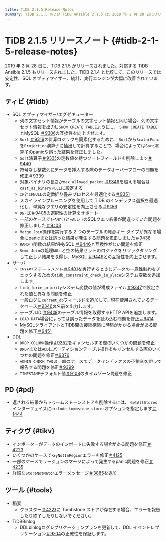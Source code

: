 ```yaml
---
title: TiDB 2.1.5 Release Notes
summary: TiDB 2.1.5 および TiDB Ansible 2.1.5 は、2019 年 2 月 28 日にリリースされました。このリリースでは、安定性、SQL オプティマイザー、統計、および実行エンジンが改善されています。修正には、並べ替え、データ オーバーフロー、および SQL クエリ結果に関する問題が含まれます。新機能には、システム変数、HTTP API、および詳細なエラー メッセージが含まれます。PD には、Tombstone ストアを除外するオプションが追加され、TiKV では、リージョンマージによって発生するデータ インポート、エラー、およびpanicに関する問題が修正されています。Lightning や TiDB Binlogなどのツールも更新されます。
---
```


# TiDB 2.1.5 リリースノート {#tidb-2-1-5-release-notes}

2019 年 2 月 28 日に、TiDB 2.1.5 がリリースされました。対応する TiDB Ansible 2.1.5 もリリースされました。TiDB 2.1.4 と比較して、このリリースでは安定性、SQL オプティマイザー、統計、実行エンジンが大幅に改善されています。

## ティビ {#tidb}

-   SQL オプティマイザー/エグゼキューター
    -   列の文字セット情報がテーブルの文字セット情報と同じ場合、列の文字セット情報を出力し`SHOW CREATE TABLE`ようにし、 `SHOW CREATE TABLE`とMySQL [＃9306](https://github.com/pingcap/tidb/pull/9306)の互換性を向上させます。
    -   `Sort` [＃9319](https://github.com/pingcap/tidb/pull/9319)の計算ロジックを簡素化するために、 `Sort`から`ScalarFunc`を`Projection`演算子に抽出して計算することで、場合によっては`Sort`演算子のpanicや誤った結果を修正しました。
    -   `Sort`演算子[＃9335](https://github.com/pingcap/tidb/pull/9335)の定数値を持つソートフィールドを削除します[＃9440](https://github.com/pingcap/tidb/pull/9440)
    -   符号なし整数列にデータを挿入する際のデータオーバーフローの問題を修正[＃9339](https://github.com/pingcap/tidb/pull/9339)
    -   対象バイナリの長さが`max_allowed_packet` [＃9349](https://github.com/pingcap/tidb/pull/9349)を超える場合は`cast_as_binary` `NULL`に設定する
    -   `IF`と`IFNULL`の定数折り畳みプロセスを最適化する[＃9351](https://github.com/pingcap/tidb/pull/9351)
    -   スカイラインプルーニングを使用して TiDB のインデックス選択を最適化し、単純なクエリの安定性を向上させる[＃9356](https://github.com/pingcap/tidb/pull/9356)
    -   `DNF`式[＃9405](https://github.com/pingcap/tidb/pull/9405)の選択性の計算をサポート
    -   一部のケースで`!=ANY()`と`=ALL()`のSQLクエリ結果が間違っていた問題を修正しました[＃9403](https://github.com/pingcap/tidb/pull/9403)
    -   `Merge Join`操作を実行する 2 つのテーブルの結合キー タイプが異なる場合にpanicまたは誤った結果が発生する問題を修正しました[＃9438](https://github.com/pingcap/tidb/pull/9438)
    -   `RAND()`関数の結果がMySQL [＃9446](https://github.com/pingcap/tidb/pull/9446)と互換性がない問題を修正
    -   `Semi Join`の処理`NULL`と空の結果セットのロジックをリファクタリングして正しい結果を取得し、MySQL [＃9449](https://github.com/pingcap/tidb/pull/9449)との互換性を向上させます。
-   サーバ
    -   `INSERT`ステートメント[＃9401](https://github.com/pingcap/tidb/pull/9401)を実行するときにデータの一意性制約をチェックするための`tidb_constraint_check_in_place`システム変数を追加します。
    -   `tidb_force_priority`システム変数の値が構成ファイル[＃9347](https://github.com/pingcap/tidb/pull/9347)で設定された値と異なる問題を修正
    -   一般ログに`current_db`フィールドを追加して、現在使用されているデータベース[＃9346](https://github.com/pingcap/tidb/pull/9346)の名前を出力します。
    -   テーブルID [＃9408](https://github.com/pingcap/tidb/pull/9408)のテーブル情報を取得するHTTP APIを追加します。
    -   `LOAD DATA`場合によっては誤ったデータを読み込む問題を修正[＃9414](https://github.com/pingcap/tidb/pull/9414)
    -   MySQLクライアントとTiDB間の接続構築に時間がかかる場合がある問題を修正[＃9451](https://github.com/pingcap/tidb/pull/9451)
-   DDL
    -   `DROP COLUMN`操作[＃9352](https://github.com/pingcap/tidb/pull/9352)をキャンセルする際のいくつかの問題を修正
    -   `DROP`または`ADD`にパーティションテーブル操作をキャンセルする際のいくつかの問題を修正[＃9376](https://github.com/pingcap/tidb/pull/9376)
    -   `ADMIN CHECK TABLE`一部のケースでデータインデックスの不整合を誤って報告する問題を修正[＃9399](https://github.com/pingcap/tidb/pull/9399)
    -   `TIMESTAMP`デフォルト値[＃9108](https://github.com/pingcap/tidb/pull/9108)のタイムゾーン問題を修正

## PD {#pd}

-   返される結果からトゥームストーンストアを削除するには、 `GetAllStores`インターフェイスに`exclude_tombstone_stores`オプションを指定します[＃1444](https://github.com/pingcap/pd/pull/1444)

## ティクヴ {#tikv}

-   インポーターがデータのインポートに失敗する場合がある問題を修正[＃4223](https://github.com/tikv/tikv/pull/4223)
-   いくつかのケースで`KeyNotInRegion`エラーを修正[＃4125](https://github.com/tikv/tikv/pull/4125)
-   一部のケースでリージョンのマージによって発生するpanic問題を修正[＃4235](https://github.com/tikv/tikv/pull/4235)
-   詳細な`StoreNotMatch`エラーメッセージ[＃3885](https://github.com/tikv/tikv/pull/3885)を追加

## ツール {#tools}

-   稲妻
    -   クラスター[＃4223](https://github.com/tikv/tikv/pull/4223)に Tombstone ストアが存在する場合、エラーを報告したり終了したりしないでください。
-   TiDBBinlog
    -   DDLbinlogログレプリケーションプランを更新して、DDL イベントレプリケーション[＃9304](https://github.com/pingcap/tidb/issues/9304)の正確性を保証します。
